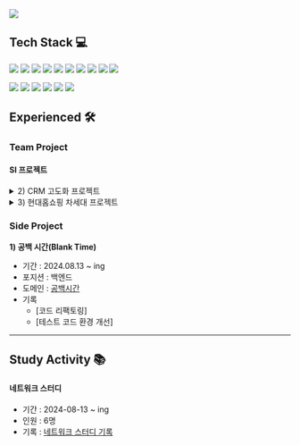 <img src="https://capsule-render.vercel.app/api?type=venom&![header](https://capsule-render.vercel.app/api?color=gradient&customColorList=0,2,3)&height=150&width=300&section=header&text=SilberBullet%20Github&fontSize=90&fontColor=000000" />


</br>

## Tech Stack 💻
<p align="left">
  <img src="https://img.shields.io/badge/Java-ED8B00?style=flat-square&logo=java&logoColor=white"/>
  <img src="https://img.shields.io/badge/Spring%20Boot-6DB33F?style=flat-square&logo=spring-boot&logoColor=white"/>
  <img src="https://img.shields.io/badge/Spring%20Security-6DB33F?style=flat-square&logo=spring-security&logoColor=white"/>
  <img src="https://img.shields.io/badge/Redis-DC382D?style=flat-square&logo=redis&logoColor=white"/>
  <img src="https://img.shields.io/badge/Apache%20Kafka-231F20?style=flat-square&logo=apache-kafka&logoColor=white"/>
  <img src="https://img.shields.io/badge/Oracle-F80000?style=flat-square&logo=oracle&logoColor=white"/>
  <img src="https://img.shields.io/badge/MySQL-4479A1?style=flat-square&logo=mysql&logoColor=white"/>
  <img src="https://img.shields.io/badge/JPA-6DB33F?style=flat-square&logo=jpa&logoColor=white"/>
  <img src="https://img.shields.io/badge/MyBatis-000000?style=flat-square&logo=MyBatis&logoColor=white"/>
  <img src="https://img.shields.io/badge/Docker-2496ED?style=flat-square&logo=docker&logoColor=white"/>
</p>

<p align="left">
  <img src="https://img.shields.io/badge/Git-F05032?style=flat-square&logo=git&logoColor=white"/>
  <img src="https://img.shields.io/badge/GitHub-181717?style=flat-square&logo=github&logoColor=white"/>
  <img src="https://img.shields.io/badge/GitLab-FC6D26?style=flat-square&logo=gitlab&logoColor=white"/>
  <img src="https://img.shields.io/badge/Jira-0052CC?style=flat-square&logo=jira&logoColor=white"/>
  <img src="https://img.shields.io/badge/Confluence-172B4D?style=flat-square&logo=confluence&logoColor=white"/>
  <img src="https://img.shields.io/badge/Slack-4A154B?style=flat-square&logo=slack&logoColor=white"/>
</p>

## Experienced 🛠️

### Team Project

#### SI 프로젝트
<details>
    <summary>2) CRM 고도화 프로젝트</summary>
    <ul>
        <li>기간: 2024.01 ~ 2024.07</li>
        <li>담당업무: 공통 (프레임워크, DevOps 구축)</li>
        <li>기록:
            <ul>
                <li><a href="https://github.com/silberbullet/jwt-redis-ip-protection-backend">JWT에 Client IP 응용한 필터 구현</a></li>
                <li><a href="https://github.com/silberbullet/gitlab-runner-with-docker-troubleshooting">Devops 트러블슈팅</a></li>
                <li><a href="https://github.com/silberbullet/menu-history-vue-framework">커스텀 KeepAlive 응용 메뉴 히스토리</a></li>
            </ul>
        </li>
    </ul>
</details>

<details>
    <summary>3) 현대홈쇼핑 차세대 프로젝트</summary>
    <ul>
        <li>기간: 2022.05 ~ 2023.12</li>
        <li>담당업무: 상품</li>
        <li>기록:
            <ul>
                <li><a href="https://github.com/silberbullet/add-history-to-table-api">단일 내역 테이블 이력성 가지기</a></li>
            </ul>
        </li>
    </ul>
</details>

### Side Project
**1) 공백 시간(Blank Time)**
 - 기간 : 2024.08.13 ~ ing
 - 포지션 : 백엔드
 - 도메인 : [공백시간](https://blanktime.co.kr)
 - 기록
     - [코드 리팩토링]
     - [테스트 코드 환경 개선]

---

## Study Activity 📚

#### 네트워크 스터디
 - 기간 : 2024-08-13 ~ ing
 - 인원 : 6명
 - 기록 : [네트워크 스터디 기록](https://github.com/silberbullet/network-study-diary)
